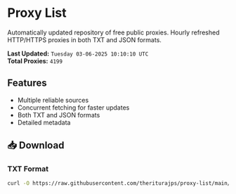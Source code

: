 # Proxy List

Automatically updated repository of free public proxies. Hourly refreshed HTTP/HTTPS proxies in both TXT and JSON formats.

**Last Updated:** `Tuesday 03-06-2025 10:10:10 UTC`  
**Total Proxies:** `4199`

## Features
- Multiple reliable sources
- Concurrent fetching for faster updates
- Both TXT and JSON formats
- Detailed metadata

## 📥 Download

### TXT Format
```bash
curl -O https://raw.githubusercontent.com/theriturajps/proxy-list/main/proxies.txt